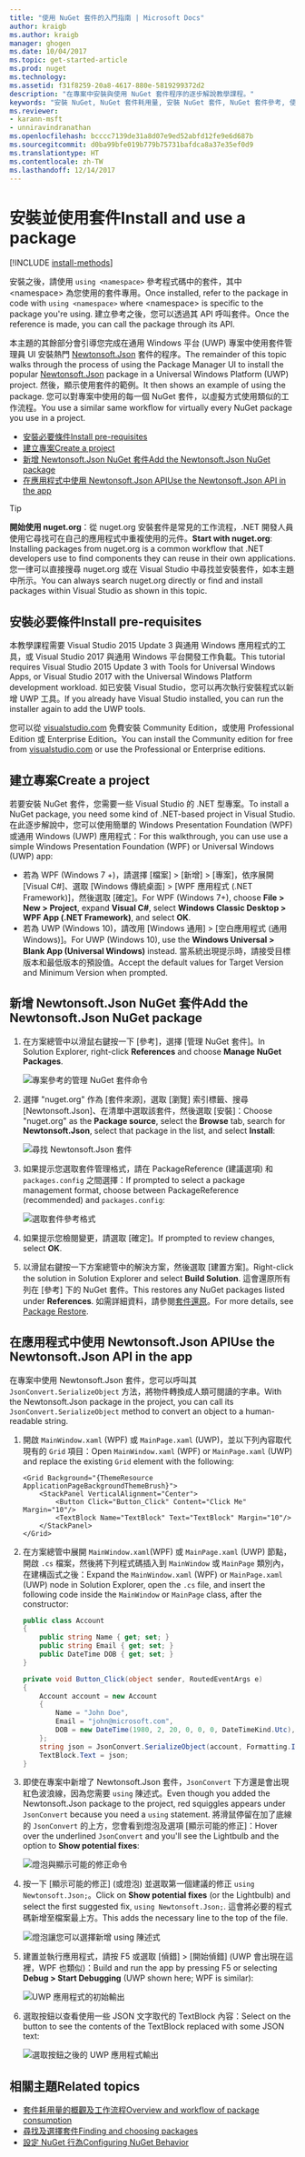 ```yaml
---
title: "使用 NuGet 套件的入門指南 | Microsoft Docs"
author: kraigb
ms.author: kraigb
manager: ghogen
ms.date: 10/04/2017
ms.topic: get-started-article
ms.prod: nuget
ms.technology: 
ms.assetid: f31f8259-20a8-4617-880e-5819299372d2
description: "在專案中安裝與使用 NuGet 套件程序的逐步解說教學課程。"
keywords: "安裝 NuGet, NuGet 套件耗用量, 安裝 NuGet 套件, NuGet 套件參考, 使用 NuGet 套件"
ms.reviewer:
- karann-msft
- unniravindranathan
ms.openlocfilehash: bcccc7139de31a8d07e9ed52abfd12fe9e6d687b
ms.sourcegitcommit: d0ba99bfe019b779b75731bafdca8a37e35ef0d9
ms.translationtype: HT
ms.contentlocale: zh-TW
ms.lasthandoff: 12/14/2017
---
```

# <a name="install-and-use-a-package"></a><span data-ttu-id="e21a6-104">安裝並使用套件</span><span class="sxs-lookup"><span data-stu-id="e21a6-104">Install and use a package</span></span>

[!INCLUDE [install-methods](../includes/install-methods.md)]

<span data-ttu-id="e21a6-105">安裝之後，請使用 `using <namespace>` 參考程式碼中的套件，其中 \<namespace\> 為您使用的套件專用。</span><span class="sxs-lookup"><span data-stu-id="e21a6-105">Once installed, refer to the package in code with `using <namespace>` where \<namespace\> is specific to the package you're using.</span></span> <span data-ttu-id="e21a6-106">建立參考之後，您可以透過其 API 呼叫套件。</span><span class="sxs-lookup"><span data-stu-id="e21a6-106">Once the reference is made, you can call the package through its API.</span></span>

<span data-ttu-id="e21a6-107">本主題的其餘部分會引導您完成在通用 Windows 平台 (UWP) 專案中使用套件管理員 UI 安裝熱門 [Newtonsoft.Json](https://www.nuget.org/packages/Newtonsoft.Json/) 套件的程序。</span><span class="sxs-lookup"><span data-stu-id="e21a6-107">The remainder of this topic walks through the process of using the Package Manager UI to install the popular [Newtonsoft.Json](https://www.nuget.org/packages/Newtonsoft.Json/) package in a Universal Windows Platform (UWP) project.</span></span> <span data-ttu-id="e21a6-108">然後，顯示使用套件的範例。</span><span class="sxs-lookup"><span data-stu-id="e21a6-108">It then shows an example of using the package.</span></span> <span data-ttu-id="e21a6-109">您可以對專案中使用的每一個 NuGet 套件，以虛擬方式使用類似的工作流程。</span><span class="sxs-lookup"><span data-stu-id="e21a6-109">You use a similar same workflow for virtually every NuGet package you use in a project.</span></span>

- [<span data-ttu-id="e21a6-110">安裝必要條件</span><span class="sxs-lookup"><span data-stu-id="e21a6-110">Install pre-requisites</span></span>](#install-pre-requisites)
- [<span data-ttu-id="e21a6-111">建立專案</span><span class="sxs-lookup"><span data-stu-id="e21a6-111">Create a project</span></span>](#create-a-project)
- [<span data-ttu-id="e21a6-112">新增 Newtonsoft.Json NuGet 套件</span><span class="sxs-lookup"><span data-stu-id="e21a6-112">Add the Newtonsoft.Json NuGet package</span></span>](#add-the-newtonsoftjson-nuget-package)
- [<span data-ttu-id="e21a6-113">在應用程式中使用 Newtonsoft.Json API</span><span class="sxs-lookup"><span data-stu-id="e21a6-113">Use the Newtonsoft.Json API in the app</span></span>](#use-the-newtonsoftjson-api-in-the-app)

> [!Tip]
> <span data-ttu-id="e21a6-114">**開始使用 nuget.org**：從 nuget.org 安裝套件是常見的工作流程，.NET 開發人員使用它尋找可在自己的應用程式中重複使用的元件。</span><span class="sxs-lookup"><span data-stu-id="e21a6-114">**Start with nuget.org**: Installing packages from nuget.org is a common workflow that .NET developers use to find components they can reuse in their own applications.</span></span> <span data-ttu-id="e21a6-115">您一律可以直接搜尋 nuget.org 或在 Visual Studio 中尋找並安裝套件，如本主題中所示。</span><span class="sxs-lookup"><span data-stu-id="e21a6-115">You can always search nuget.org directly or find and install packages within Visual Studio as shown in this topic.</span></span>

## <a name="install-pre-requisites"></a><span data-ttu-id="e21a6-116">安裝必要條件</span><span class="sxs-lookup"><span data-stu-id="e21a6-116">Install pre-requisites</span></span>

<span data-ttu-id="e21a6-117">本教學課程需要 Visual Studio 2015 Update 3 與通用 Windows 應用程式的工具，或 Visual Studio 2017 與通用 Windows 平台開發工作負載。</span><span class="sxs-lookup"><span data-stu-id="e21a6-117">This tutorial requires Visual Studio 2015 Update 3 with Tools for Universal Windows Apps, or Visual Studio 2017 with the Universal Windows Platform development workload.</span></span> <span data-ttu-id="e21a6-118">如已安裝 Visual Studio，您可以再次執行安裝程式以新增 UWP 工具。</span><span class="sxs-lookup"><span data-stu-id="e21a6-118">If you already have Visual Studio installed, you can run the installer again to add the UWP tools.</span></span>

<span data-ttu-id="e21a6-119">您可以從 [visualstudio.com](https://www.visualstudio.com/) 免費安裝 Community Edition，或使用 Professional Edition 或 Enterprise Edition。</span><span class="sxs-lookup"><span data-stu-id="e21a6-119">You can install the Community edition for free from [visualstudio.com](https://www.visualstudio.com/) or use the Professional or Enterprise editions.</span></span> 

## <a name="create-a-project"></a><span data-ttu-id="e21a6-120">建立專案</span><span class="sxs-lookup"><span data-stu-id="e21a6-120">Create a project</span></span>

<span data-ttu-id="e21a6-121">若要安裝 NuGet 套件，您需要一些 Visual Studio 的 .NET 型專案。</span><span class="sxs-lookup"><span data-stu-id="e21a6-121">To install a NuGet package, you need some kind of .NET-based project in Visual Studio.</span></span> <span data-ttu-id="e21a6-122">在此逐步解說中，您可以使用簡單的 Windows Presentation Foundation (WPF) 或通用 Windows (UWP) 應用程式：</span><span class="sxs-lookup"><span data-stu-id="e21a6-122">For this walkthrough, you can use use a simple Windows Presentation Foundation (WPF) or Universal Windows (UWP) app:</span></span>

- <span data-ttu-id="e21a6-123">若為 WPF (Windows 7 +)，請選擇 [檔案] > [新增] > [專案]，依序展開 [Visual C#]、選取 [Windows 傳統桌面] > [WPF 應用程式 (.NET Framework)]，然後選取 [確定]。</span><span class="sxs-lookup"><span data-stu-id="e21a6-123">For WPF (Windows 7+), choose **File > New > Project**, expand **Visual C#**, select **Windows Classic Desktop > WPF App (.NET Framework)**, and select **OK**.</span></span>
- <span data-ttu-id="e21a6-124">若為 UWP (Windows 10)，請改用 [Windows 通用] > [空白應用程式 (通用 Windows)]。</span><span class="sxs-lookup"><span data-stu-id="e21a6-124">For UWP (Windows 10), use the **Windows Universal > Blank App (Universal Windows)** instead.</span></span> <span data-ttu-id="e21a6-125">當系統出現提示時，請接受目標版本和最低版本的預設值。</span><span class="sxs-lookup"><span data-stu-id="e21a6-125">Accept the default values for Target Version and Minimum Version when prompted.</span></span>

## <a name="add-the-newtonsoftjson-nuget-package"></a><span data-ttu-id="e21a6-126">新增 Newtonsoft.Json NuGet 套件</span><span class="sxs-lookup"><span data-stu-id="e21a6-126">Add the Newtonsoft.Json NuGet package</span></span>

1. <span data-ttu-id="e21a6-127">在方案總管中以滑鼠右鍵按一下 [參考]，選擇 [管理 NuGet 套件]。</span><span class="sxs-lookup"><span data-stu-id="e21a6-127">In Solution Explorer, right-click **References** and choose **Manage NuGet Packages**.</span></span>

    ![專案參考的管理 NuGet 套件命令](media/QS_Use-02-ManageNuGetPackages.png)

1. <span data-ttu-id="e21a6-129">選擇 "nuget.org" 作為 [套件來源]，選取 [瀏覽] 索引標籤、搜尋 [Newtonsoft.Json]、在清單中選取該套件，然後選取 [安裝]：</span><span class="sxs-lookup"><span data-stu-id="e21a6-129">Choose "nuget.org" as the **Package source**, select the **Browse** tab, search for **Newtonsoft.Json**, select that package in the list, and select **Install**:</span></span>

    ![尋找 Newtonsoft.Json 套件](media/QS_Use-03-NewtonsoftJson.png)

1. <span data-ttu-id="e21a6-131">如果提示您選取套件管理格式，請在 PackageReference (建議選項) 和 `packages.config` 之間選擇：</span><span class="sxs-lookup"><span data-stu-id="e21a6-131">If prompted to select a package management format, choose between PackageReference (recommended) and `packages.config`:</span></span>

    ![選取套件參考格式](media/QS_Use-03b-SelectFormat.png)

1. <span data-ttu-id="e21a6-133">如果提示您檢閱變更，請選取 [確定]。</span><span class="sxs-lookup"><span data-stu-id="e21a6-133">If prompted to review changes, select **OK**.</span></span>

1. <span data-ttu-id="e21a6-134">以滑鼠右鍵按一下方案總管中的解決方案，然後選取 [建置方案]。</span><span class="sxs-lookup"><span data-stu-id="e21a6-134">Right-click the solution in Solution Explorer and select **Build Solution**.</span></span> <span data-ttu-id="e21a6-135">這會還原所有列在 [參考] 下的 NuGet 套件。</span><span class="sxs-lookup"><span data-stu-id="e21a6-135">This restores any NuGet packages listed under **References**.</span></span> <span data-ttu-id="e21a6-136">如需詳細資料，請參閱[套件還原](../consume-packages/package-restore.md)。</span><span class="sxs-lookup"><span data-stu-id="e21a6-136">For more details, see [Package Restore](../consume-packages/package-restore.md).</span></span>

## <a name="use-the-newtonsoftjson-api-in-the-app"></a><span data-ttu-id="e21a6-137">在應用程式中使用 Newtonsoft.Json API</span><span class="sxs-lookup"><span data-stu-id="e21a6-137">Use the Newtonsoft.Json API in the app</span></span>

<span data-ttu-id="e21a6-138">在專案中使用 Newtonsoft.Json 套件，您可以呼叫其 `JsonConvert.SerializeObject` 方法，將物件轉換成人類可閱讀的字串。</span><span class="sxs-lookup"><span data-stu-id="e21a6-138">With the Newtonsoft.Json package in the project, you can call its `JsonConvert.SerializeObject` method to convert an object to a human-readable string.</span></span>

1. <span data-ttu-id="e21a6-139">開啟 `MainWindow.xaml` (WPF) 或 `MainPage.xaml` (UWP)，並以下列內容取代現有的 `Grid` 項目：</span><span class="sxs-lookup"><span data-stu-id="e21a6-139">Open `MainWindow.xaml` (WPF) or `MainPage.xaml` (UWP) and replace the existing `Grid` element with the following:</span></span>

    ```xaml
    <Grid Background="{ThemeResource ApplicationPageBackgroundThemeBrush}">
        <StackPanel VerticalAlignment="Center">
            <Button Click="Button_Click" Content="Click Me" Margin="10"/>
            <TextBlock Name="TextBlock" Text="TextBlock" Margin="10"/>
        </StackPanel>
    </Grid>
    ```

1. <span data-ttu-id="e21a6-140">在方案總管中展開 `MainWindow.xaml`(WPF) 或 `MainPage.xaml` (UWP) 節點，開啟 `.cs` 檔案，然後將下列程式碼插入到 `MainWindow` 或 `MainPage` 類別內，在建構函式之後：</span><span class="sxs-lookup"><span data-stu-id="e21a6-140">Expand the `MainWindow.xaml` (WPF) or `MainPage.xaml` (UWP) node in Solution Explorer, open the `.cs` file, and insert the following code inside the `MainWindow` or `MainPage` class, after the constructor:</span></span>

    ```cs
    public class Account
    {
        public string Name { get; set; }
        public string Email { get; set; }
        public DateTime DOB { get; set; }
    }

    private void Button_Click(object sender, RoutedEventArgs e)
    {
        Account account = new Account
        {
            Name = "John Doe",
            Email = "john@microsoft.com",
            DOB = new DateTime(1980, 2, 20, 0, 0, 0, DateTimeKind.Utc),
        };
        string json = JsonConvert.SerializeObject(account, Formatting.Indented);
        TextBlock.Text = json;
    }
    ```

1. <span data-ttu-id="e21a6-141">即使在專案中新增了 Newtonsoft.Json 套件，`JsonConvert` 下方還是會出現紅色波浪線，因為您需要 `using` 陳述式。</span><span class="sxs-lookup"><span data-stu-id="e21a6-141">Even though you added the Newtonsoft.Json package to the project, red squiggles appears under `JsonConvert` because you need a `using` statement.</span></span> <span data-ttu-id="e21a6-142">將滑鼠停留在加了底線的 `JsonConvert` 的上方，您會看到燈泡及選項 [顯示可能的修正]：</span><span class="sxs-lookup"><span data-stu-id="e21a6-142">Hover over the underlined `JsonConvert` and you'll see the Lightbulb and the option to **Show potential fixes**:</span></span>

    ![燈泡與顯示可能的修正命令](media/QS_Use-04-ShowPotentialFixes.png)


1. <span data-ttu-id="e21a6-144">按一下 [顯示可能的修正] (或燈泡) 並選取第一個建議的修正 `using Newtonsoft.Json;`。</span><span class="sxs-lookup"><span data-stu-id="e21a6-144">Click on **Show potential fixes** (or the Lightbulb) and select the first suggested fix, `using Newtonsoft.Json;`.</span></span> <span data-ttu-id="e21a6-145">這會將必要的程式碼新增至檔案最上方。</span><span class="sxs-lookup"><span data-stu-id="e21a6-145">This adds the necessary line to the top of the file.</span></span>

    ![燈泡讓您可以選擇新增 using 陳述式](media/QS_Use-05-AddUsing.png)

1. <span data-ttu-id="e21a6-147">建置並執行應用程式，請按 F5 或選取 [偵錯] > [開始偵錯] (UWP 會出現在這裡，WPF 也類似)：</span><span class="sxs-lookup"><span data-stu-id="e21a6-147">Build and run the app by pressing F5 or selecting **Debug > Start Debugging** (UWP shown here; WPF is similar):</span></span>

    ![UWP 應用程式的初始輸出](media/QS_Use-06-AppStart.png)

1. <span data-ttu-id="e21a6-149">選取按鈕以查看使用一些 JSON 文字取代的 TextBlock 內容：</span><span class="sxs-lookup"><span data-stu-id="e21a6-149">Select on the button to see the contents of the TextBlock replaced with some JSON text:</span></span>

    ![選取按鈕之後的 UWP 應用程式輸出](media/QS_Use-07-AppEnd.png)

## <a name="related-topics"></a><span data-ttu-id="e21a6-151">相關主題</span><span class="sxs-lookup"><span data-stu-id="e21a6-151">Related topics</span></span>

- [<span data-ttu-id="e21a6-152">套件耗用量的概觀及工作流程</span><span class="sxs-lookup"><span data-stu-id="e21a6-152">Overview and workflow of package consumption</span></span>](../consume-packages/overview-and-workflow.md)
- [<span data-ttu-id="e21a6-153">尋找及選擇套件</span><span class="sxs-lookup"><span data-stu-id="e21a6-153">Finding and choosing packages</span></span>](../consume-packages/finding-and-choosing-packages.md)
- [<span data-ttu-id="e21a6-154">設定 NuGet 行為</span><span class="sxs-lookup"><span data-stu-id="e21a6-154">Configuring NuGet Behavior</span></span>](../consume-packages/configuring-nuget-behavior.md)
